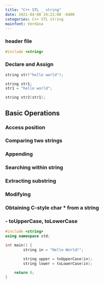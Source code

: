 ```yaml
---
title: "C++ STL _ string"
date: 2021-04-08 19:21:00 -0400
categories: C++ STL string
mainfont: Verdana
---
```

### header file
```C++
#include <string>
```

### Declare and Assign
```C++
string str("hello world");

string str1;
str1 = "hello world";

string str2(str1);
```

## Basic Operations

### Access position

### Comparing two strings

### Appending

### Searching within string

### Extracting substring

### Modifying

### Obtaining C-style char * from a string

### - toUpperCase, toLowerCase

```C++
#include <string>
using namespace std;

int main() {
        string in = "Hello World!";

        string upper = toUpperCase(in);
        string lower = toLowerCase(in);

    return 0;
}
```